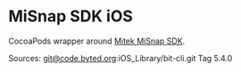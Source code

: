 # MiSnap SDK iOS

CocoaPods wrapper around [Mitek MiSnap SDK](https://www.miteksystems.com/innovation-hub/misnaptm-for-mobile-deposit).

Sources: git@code.byted.org:iOS_Library/bit-cli.git
Tag 5.4.0